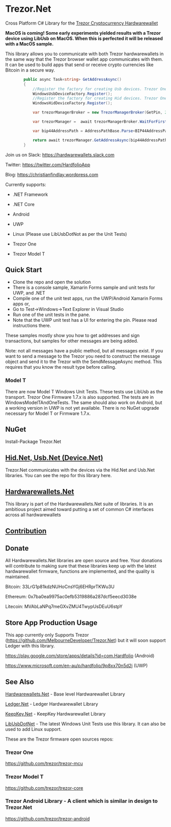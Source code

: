 # Trezor.Net
Cross Platform C# Library for the [Trezor Cryptocurrency Hardwarewallet](https://trezor.io/)

**MacOS is coming! Some early experiments yielded results with a Trezor device using LibUsb on MacOS. When this is perfected it will be released with a MacOS sample.**

This library allows you to communicate with both Trezor hardwarewallets in the same way that the Trezor browser wallet app communicates with them. It can be used to build apps that send or receive crypto currencies like Bitcoin in a secure way.

````cs
        public async Task<string> GetAddressAsync()
        {
            //Register the factory for creating Usb devices. Trezor One Firmware 1.7.x, 1.8.x / Trezor Model T 2.1.x
            WindowsUsbDeviceFactory.Register();
            //Register the factory for creating Hid devices. Trezor One Firmware 1.6.x
            WindowsHidDeviceFactory.Register();

            var trezorManagerBroker = new TrezorManagerBroker(GetPin, 2000, new DefaultCoinUtility());

            var trezorManager =  await trezorManagerBroker.WaitForFirstTrezorAsync();

            var bip44AddressPath = AddressPathBase.Parse<BIP44AddressPath>("m/49'/0'/0'/0/0");

            return await trezorManager.GetAddressAsync(bip44AddressPath, false, true);
        }
````

Join us on Slack:
https://hardwarewallets.slack.com

Twitter:
https://twitter.com/HardfolioApp

Blog:
https://christianfindlay.wordpress.com

Currently supports:
* .NET Framework
* .NET Core
* Android
* UWP 
* Linux (Please use LibUsbDotNot as per the Unit Tests)

* Trezor One
* Trezor Model T

## Quick Start

- Clone the repo and open the solution
- There is a console sample, Xamarin Forms sample and unit tests for UWP, and .NET
- Compile one of the unit test apps, run the UWP/Android Xamarin Forms apps or,
- Go to Test->Windows->Text Explorer in Visual Studio
- Run one of the unit tests in the pane.
- Note that the UWP unit test has a UI for entering the pin. Please read instructions there. 

These samples mostly show you how to get addresses and sign transactions, but samples for other messages are being added.

Note: not all messages have a public method, but all messages exist. If you want to send a message to the Trezor you need to construct the message object and send it to the Trezor with the SendMessageAsync method. This requires that you know the result type before calling.

### Model T
There are now Model T Windows Unit Tests. These tests use LibUsb as the transport. Trezor One Firmware 1.7.x is also supported. The tests are in WindowsModelTAndOneTests. The same should also work on Android, but a working version in UWP is not yet available. There is no NuGet upgrade necessary for Model T or Firmware 1.7.x.

## NuGet

Install-Package Trezor.Net

## [Hid.Net, Usb.Net (Device.Net)](https://github.com/MelbourneDeveloper/Device.Net)

Trezor.Net communicates with the devices via the Hid.Net and Usb.Net libraries. You can see the repo for this library here.

## [Hardwarewallets.Net](https://github.com/MelbourneDeveloper/Hardwarewallets.Net)

This library is part of the Hardwarewallets.Net suite of libraries. It is an ambitious project aimed toward putting a set of common C# interfaces across all hardwarewallets

## [Contribution](https://github.com/MelbourneDeveloper/Trezor.Net/blob/master/CONTRIBUTING.md)

## Donate

All Hardwarewallets.Net libraries are open source and free. Your donations will contribute to making sure that these libraries keep up with the latest hardwarewallet firmware, functions are implemented, and the quality is maintained.

Bitcoin: 33LrG1p81kdzNUHoCnsYGj6EHRprTKWu3U

Ethereum: 0x7ba0ea9975ac0efb5319886a287dcf5eecd3038e

Litecoin: MVAbLaNPq7meGXvZMU4TwypUsDEuU6stpY

## Store App Production Usage

This app currently only Supports Trezor (https://github.com/MelbourneDeveloper/Trezor.Net) but it will soon support Ledger with this library.

https://play.google.com/store/apps/details?id=com.Hardfolio (Android)

https://www.microsoft.com/en-au/p/hardfolio/9p8xx70n5d2j (UWP)

## See Also

[Hardwarewallets.Net](https://github.com/MelbourneDeveloper/Hardwarewallets.Net) - Base level Hardwarewallet Library

[Ledger.Net](https://github.com/MelbourneDeveloper/Ledger.Net) - Ledger Hardwarewallet Library

[KeepKey.Net](https://github.com/MelbourneDeveloper/KeepKey.Net) - KeepKey Hardwarewallet Library

[LibUsbDotNet](https://github.com/LibUsbDotNet/LibUsbDotNet) - The latest Windows Unit Tests use this library. It can also be used to add Linux support.

These are the Trezor firmware open sources repos:

### Trezor One
https://github.com/trezor/trezor-mcu

### Trezor Model T
https://github.com/trezor/trezor-core

### Trezor Android Library - A client which is similar in design to Trezor.Net
https://github.com/trezor/trezor-android


